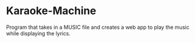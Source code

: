 # Karaoke-Machine
Program that takes in a MUSIC file and creates a web app to play the music while displaying the lyrics. 
